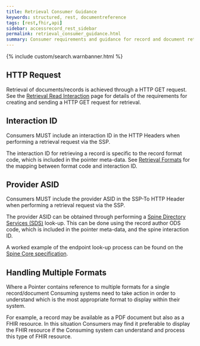 ```yaml
---
title: Retrieval Consumer Guidance
keywords: structured, rest, documentreference
tags: [rest,fhir,api]
sidebar: accessrecord_rest_sidebar
permalink: retrieval_consumer_guidance.html
summary: Consumer requirements and guidance for record and document retrieval. 
---
```


{% include custom/search.warnbanner.html %}


## HTTP Request ##

Retrieval of documents/records is achieved through a HTTP GET request. See the [Retrieval Read Interaction](retrieval_interaction_read.html) page for details of the requirements for creating and sending a HTTP GET request for retrieval.

## Interaction ID ##

Consumers MUST include an interaction ID in the HTTP Headers when performing a retrieval request via the SSP.

The interaction ID for retrieving a record is specific to the record format code, which is included in the pointer meta-data. See [Retrieval Formats](retrieval_formats.html) for the mapping between format code and interaction ID. 

## Provider ASID ##

Consumers MUST include the provider ASID in the SSP-To HTTP Header when performing a retrieval request via the SSP.

The provider ASID can be obtained through performing a [Spine Directory Services (SDS)](https://developer.nhs.uk/apis/spine-core-1-0/build_directory.html) look-up. 
This can be done using the record author ODS code, which is included in the pointer meta-data, and the spine interaction ID. 

A worked example of the endpoint look-up process can be found on the [Spine Core specification](https://developer.nhs.uk/apis/spine-core-1-0/build_endpoints_example_spine_fhir.html).

## Handling Multiple Formats ##

Where a Pointer contains reference to multiple formats for a single record/document Consuming systems need to take action in order to understand which is the most appropriate format to display within their system. 

For example, a record may be available as a PDF document but also as a FHIR resource. In this situation Consumers may find it preferable to display the FHIR resource if the Consuming system can understand and process this type of FHIR resource.
